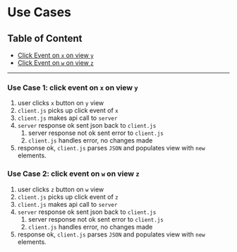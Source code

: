 # Use Cases
## Table of Content
- [Click Event on `x` on view `y`](#use-case-1-click-event-on-x-on-view-y)
- [Click Event on `w` on view `z`](#use-case-2-click-event-on-w-on-view-z)

---
### Use Case 1: click event on `x` on view `y`
1. user clicks `x` button on `y` view
2. `client.js` picks up click event of `x`
3. `client.js` makes api call to `server`
4. `server` response ok sent json back to `client.js`
    1. server response not ok sent error to `client.js`
    2. `client.js` handles error, no changes made
5. response ok, `client.js` parses `JSON` and populates view with `new` elements.

### Use Case 2: click event on `w` on view `z`
1. user clicks `z` button on `w` view
2. `client.js` picks up click event of `z`
3. `client.js` makes api call to `server`
4. `server` response ok sent json back to `client.js`
    1. server response not ok sent error to `client.js`
    2. `client.js` handles error, no changes made
5. response ok, `client.js` parses `JSON` and populates view with `new` elements.